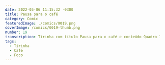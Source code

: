 ```yaml
---
date: 2022-05-06 11:15:32 -0300
title: Pausa para o café
category: Comic
featuredImage: ./comics/0019.png
coverImage: /comics/0019-thumb.png
number: 19
transcription: Tirinha com título Pausa para o café e conteúdo Quadro 1. Afonso e Msone conversando na cafeteria Afonso fala "Preciso falar com você sobre o projeto...". Quadro 2. Msone fala "Estou na pausa do café logo depois volto para a mesa e conversamos". Quadro 3. Afonso fala "Se você respondesse minhas mensagens de lá, não estava te procurando aqui".
tags:
  - Tirinha
  - Café
  - Foco
---
```

